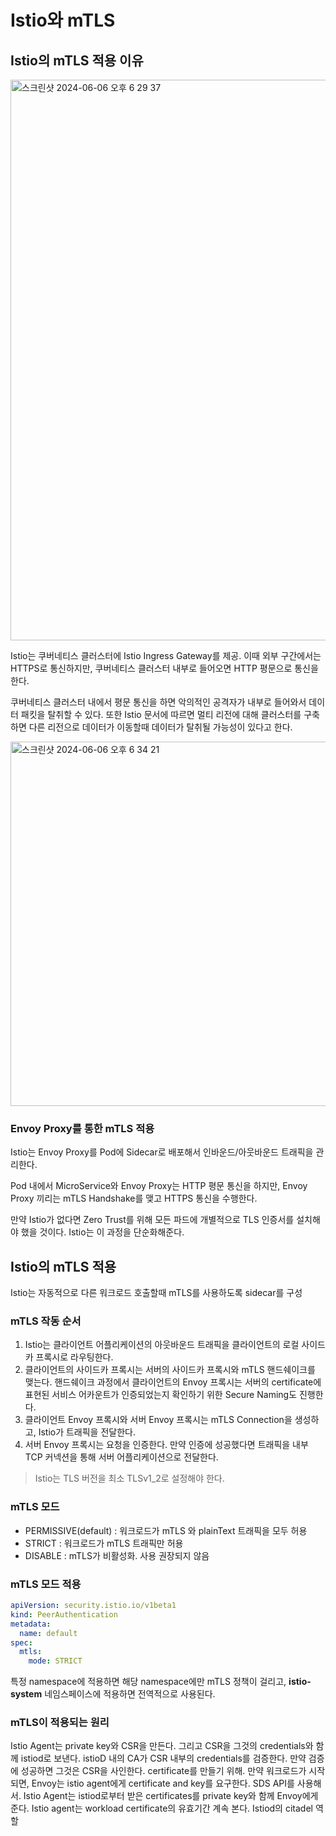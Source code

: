 # Istio와 mTLS

## Istio의 mTLS 적용 이유

<img width="897" alt="스크린샷 2024-06-06 오후 6 29 37" src="https://github.com/jemlog/toy-msa-repo/assets/82302520/64d4591c-cfec-46c1-9475-c3c6488044ea">

Istio는 쿠버네티스 클러스터에 Istio Ingress Gateway를 제공. 이때 외부 구간에서는 HTTPS로 통신하지만, 쿠버네티스 클러스터 내부로 들어오면 HTTP 평문으로 통신을 한다.

쿠버네티스 클러스터 내에서 평문 통신을 하면 악의적인 공격자가 내부로 들어와서 데이터 패킷을 탈취할 수 있다. 또한 Istio 문서에 따르면 멀티 리전에 대해 클러스터를 구축하면 다른 리전으로 데이터가 이동할때 
데이터가 탈취될 가능성이 있다고 한다.

<img width="583" alt="스크린샷 2024-06-06 오후 6 34 21" src="https://github.com/jemlog/toy-msa-repo/assets/82302520/a2a25282-5a53-4c3b-aca2-2b696f7f71b8">

### Envoy Proxy를 통한 mTLS 적용

Istio는 Envoy Proxy를 Pod에 Sidecar로 배포해서 인바운드/아웃바운드 트래픽을 관리한다.

Pod 내에서 MicroService와 Envoy Proxy는 HTTP 평문 통신을 하지만, Envoy Proxy 끼리는 mTLS Handshake를 맺고 HTTPS 통신을 수행한다.

만약 Istio가 없다면 Zero Trust를 위해 모든 파드에 개별적으로 TLS 인증서를 설치해야 했을 것이다. Istio는 이 과정을 단순화해준다.

## Istio의 mTLS 적용

Istio는 자동적으로 다른 워크로드 호출할때 mTLS를 사용하도록 sidecar를 구성

### mTLS 작동 순서
1. Istio는 클라이언트 어플리케이션의 아웃바운드 트래픽을 클라이언트의 로컬 사이드카 프록시로 라우팅한다.
2. 클라이언트의 사이드카 프록시는 서버의 사이드카 프록시와 mTLS 핸드쉐이크를 맺는다. 핸드쉐이크 과정에서 클라이언트의 Envoy 프록시는 서버의 certificate에 표현된 서비스 어카운트가 인증되었는지 확인하기 위한 Secure Naming도 진행한다.
3. 클라이언트 Envoy 프록시와 서버 Envoy 프록시는 mTLS Connection을 생성하고, Istio가 트래픽을 전달한다.
4. 서버 Envoy 프록시는 요청을 인증한다. 만약 인증에 성공했다면 트래픽을 내부 TCP 커넥션을 통해 서버 어플리케이션으로 전달한다.

> Istio는 TLS 버전을 최소 TLSv1_2로 설정해야 한다.

### mTLS 모드
- PERMISSIVE(default) : 워크로드가 mTLS 와 plainText 트래픽을 모두 허용
- STRICT : 워크로드가 mTLS 트래픽만 허용
- DISABLE : mTLS가 비활성화. 사용 권장되지 않음

### mTLS 모드 적용

```yaml
apiVersion: security.istio.io/v1beta1
kind: PeerAuthentication
metadata:
  name: default
spec:
  mtls:
    mode: STRICT
```
  
특정 namespace에 적용하면 해당 namespace에만 mTLS 정책이 걸리고, **istio-system** 네임스페이스에 적용하면 전역적으로 사용된다.

### mTLS이 적용되는 원리

Istio Agent는 private key와 CSR을 만든다. 그리고 CSR을 그것의 credentials와 함께 istiod로 보낸다.
istioD 내의 CA가 CSR 내부의 credentials를 검증한다. 만약 검증에 성공하면 그것은 CSR을 사인한다. certificate를 만들기 위해. 만약 워크로드가 시작되면, Envoy는 istio agent에게 certificate and key를 요구한다. SDS API를 사용해서. Istio Agent는 istiod로부터 받은 certificates를 private key와 함께 Envoy에게 준다. Istio agent는 workload certificate의 유효기간 계속 본다.  Istiod의 citadel 역할